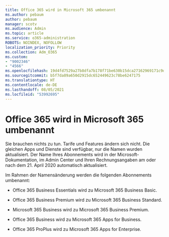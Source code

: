 ```yaml
---
title: Office 365 wird in Microsoft 365 umbenannt
ms.author: pebaum
author: pebaum
manager: scotv
ms.audience: Admin
ms.topic: article
ms.service: o365-administration
ROBOTS: NOINDEX, NOFOLLOW
localization_priority: Priority
ms.collection: Adm_O365
ms.custom:
- "9002346"
- "4566"
ms.openlocfilehash: 19d4fd7529a27b8dfa7b178f71be630b15dca27162969171c9d0f3bbf820d983
ms.sourcegitcommit: b5f7da89a650d2915dc652449623c78be6247175
ms.translationtype: HT
ms.contentlocale: de-DE
ms.lasthandoff: 08/05/2021
ms.locfileid: "53992695"
---
```

# <a name="microsoft-is-renaming-office-365-to-microsoft-365"></a>Office 365 wird in Microsoft 365 umbenannt

Sie brauchen nichts zu tun. Tarife und Features ändern sich nicht. Die gleichen Apps und Dienste sind verfügbar, nur die Namen wurden aktualisiert. Der Name Ihres Abonnements wird in der Microsoft-Dokumentation, im Admin Center und Ihren Rechnungsangaben am oder nach dem 21. April 2020 automatisch aktualisiert.

Im Rahmen der Namensänderung werden die folgenden Abonnements umbenannt:

- Office 365 Business Essentials wird zu Microsoft 365 Business Basic.

- Office 365 Business Premium wird zu Microsoft 365 Business Standard.

- Microsoft 365 Business wird zu Microsoft 365 Business Premium.

- Office 365 Business wird zu Microsoft 365 Apps for Business.

- Office 365 ProPlus wird zu Microsoft 365 Apps for Enterprise.
